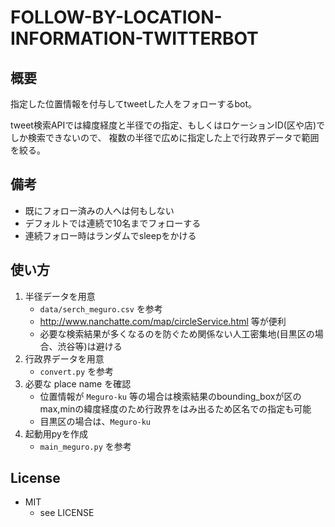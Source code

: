 FOLLOW-BY-LOCATION-INFORMATION-TWITTERBOT
===========

## 概要

指定した位置情報を付与してtweetした人をフォローするbot。

tweet検索APIでは緯度経度と半径での指定、もしくはロケーションID(区や店)でしか検索できないので、
複数の半径で広めに指定した上で行政界データで範囲を絞る。

## 備考

* 既にフォロー済みの人へは何もしない
* デフォルトでは連続で10名までフォローする
* 連続フォロー時はランダムでsleepをかける

## 使い方

1. 半径データを用意
    - `data/serch_meguro.csv` を参考
    - http://www.nanchatte.com/map/circleService.html 等が便利
    - 必要な検索結果が多くなるのを防ぐため関係ない人工密集地(目黒区の場合、渋谷等)は避ける
2. 行政界データを用意
    - `convert.py` を参考
3. 必要な place name を確認
    - 位置情報が `Meguro-ku` 等の場合は検索結果のbounding_boxが区のmax,minの緯度経度のため行政界をはみ出るため区名での指定も可能
    - 目黒区の場合は、`Meguro-ku`
4. 起動用pyを作成
    - `main_meguro.py` を参考

## License

* MIT
    + see LICENSE